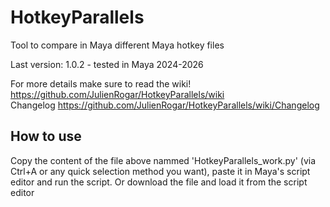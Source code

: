 # HotkeyParallels
Tool to compare in Maya different Maya hotkey files

Last version: 1.0.2 - tested in Maya 2024-2026

For more details make sure to read the wiki! https://github.com/JulienRogar/HotkeyParallels/wiki \
Changelog https://github.com/JulienRogar/HotkeyParallels/wiki/Changelog


## How to use
Copy the content of the file above nammed 'HotkeyParallels_work.py' (via Ctrl+A or any quick selection method you want), paste it in Maya's script editor and run the script. Or download the file and load it from the script editor
